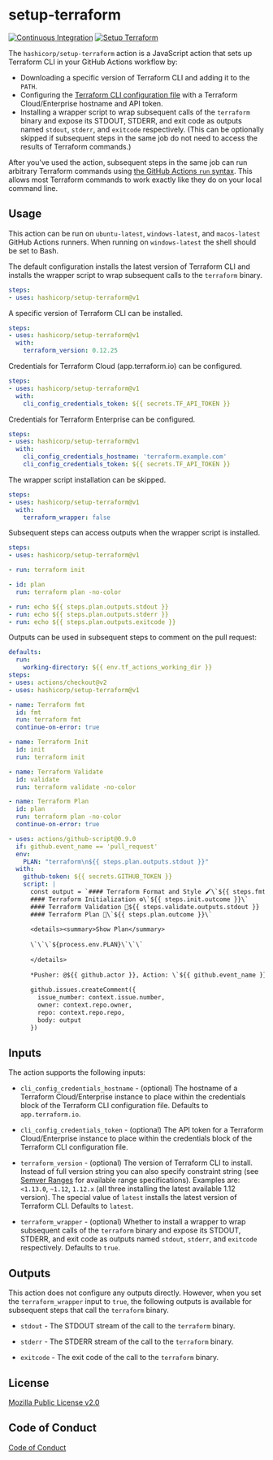 # setup-terraform

<p align="left">
  <a href="https://github.com/hashicorp/setup-terraform/actions"><img alt="Continuous Integration" src="https://github.com/hashicorp/setup-terraform/workflows/Continuous%20Integration/badge.svg" /></a>
  <a href="https://github.com/hashicorp/setup-terraform/actions"><img alt="Setup Terraform" src="https://github.com/hashicorp/setup-terraform/workflows/Setup%20Terraform/badge.svg" /></a>
</p>

The `hashicorp/setup-terraform` action is a JavaScript action that sets up Terraform CLI in your GitHub Actions workflow by:

- Downloading a specific version of Terraform CLI and adding it to the `PATH`.
- Configuring the [Terraform CLI configuration file](/docs/commands/cli-config.html) with a Terraform Cloud/Enterprise hostname and API token.
- Installing a wrapper script to wrap subsequent calls of the `terraform` binary and expose its STDOUT, STDERR, and exit code as outputs named `stdout`, `stderr`, and `exitcode` respectively. (This can be optionally skipped if subsequent steps in the same job do not need to access the results of Terraform commands.)

After you've used the action, subsequent steps in the same job can run arbitrary Terraform commands using [the GitHub Actions `run` syntax](https://help.github.com/en/actions/reference/workflow-syntax-for-github-actions#jobsjob_idstepsrun). This allows most Terraform commands to work exactly like they do on your local command line.

## Usage

This action can be run on `ubuntu-latest`, `windows-latest`, and `macos-latest` GitHub Actions runners. When running on `windows-latest` the shell should be set to Bash.

The default configuration installs the latest version of Terraform CLI and installs the wrapper script to wrap subsequent calls to the `terraform` binary.

```yaml
steps:
- uses: hashicorp/setup-terraform@v1
```

A specific version of Terraform CLI can be installed.

```yaml
steps:
- uses: hashicorp/setup-terraform@v1
  with:
    terraform_version: 0.12.25
```

Credentials for Terraform Cloud (app.terraform.io) can be configured.

```yaml
steps:
- uses: hashicorp/setup-terraform@v1
  with:
    cli_config_credentials_token: ${{ secrets.TF_API_TOKEN }}
```

Credentials for Terraform Enterprise can be configured.

```yaml
steps:
- uses: hashicorp/setup-terraform@v1
  with:
    cli_config_credentials_hostname: 'terraform.example.com'
    cli_config_credentials_token: ${{ secrets.TF_API_TOKEN }}
```

The wrapper script installation can be skipped.

```yaml
steps:
- uses: hashicorp/setup-terraform@v1
  with:
    terraform_wrapper: false
```

Subsequent steps can access outputs when the wrapper script is installed.


```yaml
steps:
- uses: hashicorp/setup-terraform@v1

- run: terraform init

- id: plan
  run: terraform plan -no-color

- run: echo ${{ steps.plan.outputs.stdout }}
- run: echo ${{ steps.plan.outputs.stderr }}
- run: echo ${{ steps.plan.outputs.exitcode }}
```

Outputs can be used in subsequent steps to comment on the pull request:

```yaml
defaults:
  run:
    working-directory: ${{ env.tf_actions_working_dir }}
steps:
- uses: actions/checkout@v2
- uses: hashicorp/setup-terraform@v1

- name: Terraform fmt
  id: fmt
  run: terraform fmt
  continue-on-error: true

- name: Terraform Init
  id: init
  run: terraform init

- name: Terraform Validate
  id: validate
  run: terraform validate -no-color

- name: Terraform Plan
  id: plan
  run: terraform plan -no-color
  continue-on-error: true

- uses: actions/github-script@0.9.0
  if: github.event_name == 'pull_request'
  env:
    PLAN: "terraform\n${{ steps.plan.outputs.stdout }}"
  with:
    github-token: ${{ secrets.GITHUB_TOKEN }}
    script: |
      const output = `#### Terraform Format and Style 🖌\`${{ steps.fmt.outcome }}\`
      #### Terraform Initialization ⚙️\`${{ steps.init.outcome }}\`
      #### Terraform Validation 🤖${{ steps.validate.outputs.stdout }}
      #### Terraform Plan 📖\`${{ steps.plan.outcome }}\`
      
      <details><summary>Show Plan</summary>
      
      \`\`\`${process.env.PLAN}\`\`\`
      
      </details>
      
      *Pusher: @${{ github.actor }}, Action: \`${{ github.event_name }}\`, Working Directory: \`${{ env.tf_actions_working_dir }}\`, Workflow: \`${{ github.workflow }}\`*`;
        
      github.issues.createComment({
        issue_number: context.issue.number,
        owner: context.repo.owner,
        repo: context.repo.repo,
        body: output
      })
```

## Inputs

The action supports the following inputs:

- `cli_config_credentials_hostname` - (optional) The hostname of a Terraform Cloud/Enterprise instance to 
   place within the credentials block of the Terraform CLI configuration file. Defaults to `app.terraform.io`.

- `cli_config_credentials_token` - (optional) The API token for a Terraform Cloud/Enterprise instance to
   place within the credentials block of the Terraform CLI configuration file.

- `terraform_version` - (optional) The version of Terraform CLI to install. Instead of full version string you
   can also specify constraint string (see [Semver Ranges](https://www.npmjs.com/package/semver#ranges)
   for available range specifications). Examples are: `<1.13.0`, `~1.12`, `1.12.x` (all three installing
   the latest available 1.12 version). The special value of `latest` installs the latest version of
   Terraform CLI. Defaults to `latest`.

- `terraform_wrapper` - (optional) Whether to install a wrapper to wrap subsequent calls of 
   the `terraform` binary and expose its STDOUT, STDERR, and exit code as outputs
   named `stdout`, `stderr`, and `exitcode` respectively. Defaults to `true`.

## Outputs

This action does not configure any outputs directly. However, when you set the `terraform_wrapper` input
to `true`, the following outputs is available for subsequent steps that call the `terraform` binary.

- `stdout` - The STDOUT stream of the call to the `terraform` binary.

- `stderr` - The STDERR stream of the call to the `terraform` binary.

- `exitcode` - The exit code of the call to the `terraform` binary.

## License

[Mozilla Public License v2.0](https://github.com/hashicorp/setup-terraform/blob/master/LICENSE)

## Code of Conduct

[Code of Conduct](https://github.com/hashicorp/setup-terraform/blob/master/CODE_OF_CONDUCT.md)
